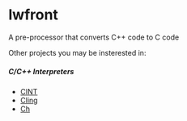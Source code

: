# lwfront
A pre-processor that converts C++ code to C code
 

Other projects you may be insterested in:
##### C/C++ Interpreters
* [CINT](https://root.cern.ch/introduction-cint)
* [Cling](https://root.cern.ch/cling)
* [Ch](https://www.softintegration.com/)
